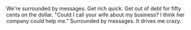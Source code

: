 We're surrounded by messages. Get rich quick. Get out of debt for fifty cents on the dollar. "Could I call your wife about my business? I think her company could help me." Surrounded by messages. It drives me crazy.